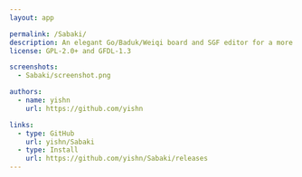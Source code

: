 ```yaml
---
layout: app

permalink: /Sabaki/
description: An elegant Go/Baduk/Weiqi board and SGF editor for a more civilized age.
license: GPL-2.0+ and GFDL-1.3

screenshots:
  - Sabaki/screenshot.png

authors:
  - name: yishn
    url: https://github.com/yishn

links:
  - type: GitHub
    url: yishn/Sabaki
  - type: Install
    url: https://github.com/yishn/Sabaki/releases
---
```

